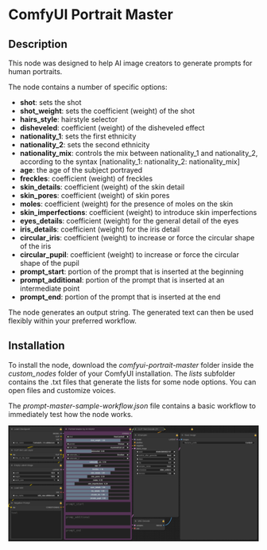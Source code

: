 # ComfyUI Portrait Master

## Description

This node was designed to help AI image creators to generate prompts for human portraits.

The node contains a number of specific options:

- **shot**: sets the shot
- **shot_weight**: sets the coefficient (weight) of the shot
- **hairs_style**: hairstyle selector
- **disheveled**: coefficient (weight) of the disheveled effect
- **nationality_1**: sets the first ethnicity
- **nationality_2**: sets the second ethnicity
- **nationality_mix**: controls the mix between nationality_1 and nationality_2, according to the syntax [nationality_1: nationality_2: nationality_mix]
- **age**: the age of the subject portrayed
- **freckles**: coefficient (weight) of freckles
- **skin_details**: coefficient (weight) of the skin detail
- **skin_pores**: coefficient (weight) of skin pores
- **moles**: coefficient (weight) for the presence of moles on the skin
- **skin_imperfections**: coefficient (weight) to introduce skin imperfections
- **eyes_details**: coefficient (weight) for the general detail of the eyes
- **iris_details**: coefficient (weight) for the iris detail
- **circular_iris**: coefficient (weight) to increase or force the circular shape of the iris
- **circular_pupil**: coefficient (weight) to increase or force the circular shape of the pupil
- **prompt_start**: portion of the prompt that is inserted at the beginning
- **prompt_additional**: portion of the prompt that is inserted at an intermediate point
- **prompt_end**: portion of the prompt that is inserted at the end

The node generates an output string. The generated text can then be used flexibly within your preferred workflow.

## Installation

To install the node, download the _comfyui-portrait-master_ folder inside the _custom_nodes_ folder of your ComfyUI installation.
The _lists_ subfolder contains the .txt files that generate the lists for some node options. You can open files and customize voices.

The _prompt-master-sample-workflow.json_ file contains a basic workflow to immediately test how the node works.

![Example workflow](/screenshot/comfyui-prompt-master-01.png)
